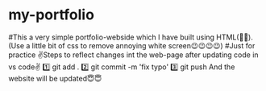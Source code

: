 # my-portfolio
#This a very simple portfolio-webside which I have built using HTML(💯💯). (Use a little bit of css to remove annoying white screen😉😉😉😉)
#Just for practice
✌️Steps to reflect changes int the web-page after updating code in vs code✌️
1️⃣ git add .
2️⃣ git commit -m 'fix typo'
3️⃣ git push
And the website will be updated😇😇
